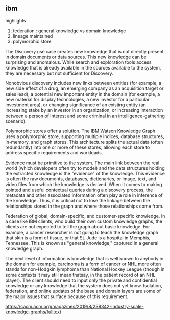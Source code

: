 

## ibm

highlights
1. federation : general knowledge vs domain knowledge
2. lineage maintained
3. polymorphic store

The Discovery use case creates new knowledge that is not directly present in domain documents or data sources. 
This new knowledge can be surprising and anomalous. While search and exploration tools access knowledge 
that is already available in the sources available to the system, they are necessary but not sufficient 
for Discovery. 

Nonobvious discovery includes new links between entities (for example, a new side effect of a drug, 
an emerging company as an acquisition target or sales lead), a potential new important entity in the 
domain (for example, a new material for display technologies, a new investor for a particular investment area), 
or changing significance of an existing entity (an increasing stake by an investor in an organization, or 
increasing interaction between a person of interest and some criminal in an intelligence-gathering scenario).

Polymorphic stores offer a solution. The IBM Watson Knowledge Graph uses a polymorphic store, supporting 
multiple indices, database structures, in-memory, and graph stores. This architecture splits the actual data 
(often redundantly) into one or more of these stores, allowing each store to address specific requirements and workloads.

Evidence must be primitive to the system. The main link between the real world (which developers often try 
to model) and the data structures holding the extracted knowledge is the "evidence" of the knowledge. 
This evidence is often the raw documents, databases, dictionaries, or image, text, and video files from 
which the knowledge is derived. When it comes to making pointed and useful contextual queries during 
a discovery process, the metadata and other associated information often play a role in inference of the knowledge. 
Thus, it is critical not to lose the linkage between the relationships stored in the graph and where those relationships come from.

Federation of global, domain-specific, and customer-specific knowledge. In a case like IBM clients, who build 
their own custom knowledge graphs, the clients are not expected to tell the graph about basic knowledge. 
For example, a cancer researcher is not going to teach the knowledge graph that skin is a form of tissue, 
or that St. Jude is a hospital in Memphis, Tennessee. 
This is known as "general knowledge," captured in a general knowledge graph.

The next level of information is knowledge that is well known to anybody in the domain for example, carcinoma 
is a form of cancer or NHL more often stands for non-Hodgkin lymphoma than National Hockey League 
(though in some contexts it may still mean thatsay, in the patient record of an NHL player). The client 
should need to input only the private and confidential knowledge or any knowledge that the system does not 
yet know. Isolation, federation, and online updates of the base and domain layers are some of the major 
issues that surface because of this requirement.

https://cacm.acm.org/magazines/2019/8/238342-industry-scale-knowledge-graphs/fulltext

